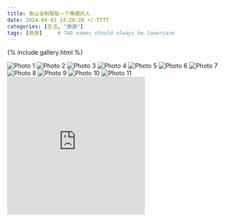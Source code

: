 ```yaml
---
title: 泰山会制服每一个嘴硬的人
date: 2024-04-01 14:28:28 +/-TTTT
categories: [生活, "旅游"]
tags: [旅游]     # TAG names should always be lowercase
---
```


{% include gallery.html %}
<body>

<div class="gallery">
    <img src="https://onedrive.live.com/embed?resid=477C91427BD93A4E%21331058&authkey=%21ADCdckWA8tkk5fY&width=660" alt="Photo 1">
    <img src="https://onedrive.live.com/embed?resid=477C91427BD93A4E%21331059&authkey=%21ACDzpa6_afatT9E&width=660" alt="Photo 2">
    <img src="https://onedrive.live.com/embed?resid=477C91427BD93A4E%21331056&authkey=%21AMaxRMqVrFMAfWE&height=660" alt="Photo 3">
    <img src="https://onedrive.live.com/embed?resid=477C91427BD93A4E%21331055&authkey=%21AL6EOQNKPNoT6KM&width=660" alt="Photo 4">
    <img src="https://onedrive.live.com/embed?resid=477C91427BD93A4E%21331057&authkey=%21APHCNmYQgzkg6h4&width=660" alt="Photo 5">
    <img src="https://onedrive.live.com/embed?resid=477C91427BD93A4E%21331050&authkey=%21AHzOe-QfgVw8XoU&width=660" alt="Photo 6">
    <img src="https://onedrive.live.com/embed?resid=477C91427BD93A4E%21331052&authkey=%21ABV6GK7VYywAX34&height=660" alt="Photo 7">
    <img src="https://onedrive.live.com/embed?resid=477C91427BD93A4E%21331061&authkey=%21ACgOnceDnnT6P6w&width=660" alt="Photo 8">
    <img src="https://onedrive.live.com/embed?resid=477C91427BD93A4E%21331051&authkey=%21AAhMKMY066aoIJY&width=660" alt="Photo 9">
    <img src="https://onedrive.live.com/embed?resid=477C91427BD93A4E%21331048&authkey=%21AEu0kFRtyesF5G0&height=660" alt="Photo 10">
    <img src="https://onedrive.live.com/embed?resid=477C91427BD93A4E%21331047&authkey=%21AFrTV0MTIpuXgAs&width=660" alt="Photo 11">
    <iframe src="https://onedrive.live.com/embed?resid=477C91427BD93A4E%21331032&authkey=!ANej94rpjU5UUCs" width="320" height="320" frameborder="0" scrolling="no" allowfullscreen></iframe>
    
</div>

